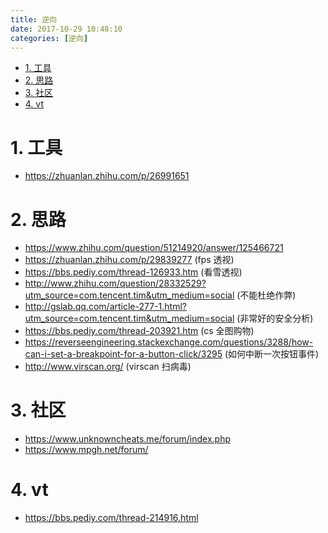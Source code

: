 ```yaml
---
title: 逆向
date: 2017-10-29 10:48:10
categories: [逆向]
---
```


<!-- TOC -->

- [1. 工具](#1-工具)
- [2. 思路](#2-思路)
- [3. 社区](#3-社区)
- [4. vt](#4-vt)

<!-- /TOC -->

<a id="markdown-1-工具" name="1-工具"></a>
# 1. 工具

* https://zhuanlan.zhihu.com/p/26991651


<a id="markdown-2-思路" name="2-思路"></a>
# 2. 思路

* https://www.zhihu.com/question/51214920/answer/125466721
* https://zhuanlan.zhihu.com/p/29839277 (fps 透视)
* https://bbs.pediy.com/thread-126933.htm (看雪透视)
* http://www.zhihu.com/question/28332529?utm_source=com.tencent.tim&utm_medium=social  (不能杜绝作弊)
* http://gslab.qq.com/article-277-1.html?utm_source=com.tencent.tim&utm_medium=social (非常好的安全分析)
* https://bbs.pediy.com/thread-203921.htm (cs 全图购物)
* https://reverseengineering.stackexchange.com/questions/3288/how-can-i-set-a-breakpoint-for-a-button-click/3295 (如何中断一次按钮事件)
* http://www.virscan.org/ (virscan 扫病毒)

<a id="markdown-3-社区" name="3-社区"></a>
# 3. 社区
* https://www.unknowncheats.me/forum/index.php
* https://www.mpgh.net/forum/

<a id="markdown-4-vt" name="4-vt"></a>
# 4. vt
* https://bbs.pediy.com/thread-214916.html
